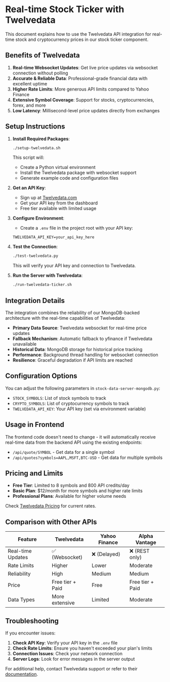 # Real-time Stock Ticker with Twelvedata

This document explains how to use the Twelvedata API integration for real-time stock and cryptocurrency prices in our stock ticker component.

## Benefits of Twelvedata

1. **Real-time Websocket Updates**: Get live price updates via websocket connection without polling
2. **Accurate & Reliable Data**: Professional-grade financial data with excellent uptime
3. **Higher Rate Limits**: More generous API limits compared to Yahoo Finance
4. **Extensive Symbol Coverage**: Support for stocks, cryptocurrencies, forex, and more
5. **Low Latency**: Millisecond-level price updates directly from exchanges

## Setup Instructions

1. **Install Required Packages**:
   ```bash
   ./setup-twelvedata.sh
   ```
   This script will:
   - Create a Python virtual environment
   - Install the Twelvedata package with websocket support
   - Generate example code and configuration files

2. **Get an API Key**:
   - Sign up at [Twelvedata.com](https://twelvedata.com)
   - Get your API key from the dashboard
   - Free tier available with limited usage

3. **Configure Environment**:
   - Create a `.env` file in the project root with your API key:
   ```
   TWELVEDATA_API_KEY=your_api_key_here
   ```

4. **Test the Connection**:
   ```bash
   ./test-twelvedata.py
   ```
   This will verify your API key and connection to Twelvedata.

5. **Run the Server with Twelvedata**:
   ```bash
   ./run-twelvedata-ticker.sh
   ```

## Integration Details

The integration combines the reliability of our MongoDB-backed architecture with the real-time capabilities of Twelvedata:

- **Primary Data Source**: Twelvedata websocket for real-time price updates
- **Fallback Mechanism**: Automatic fallback to yfinance if Twelvedata unavailable
- **Historical Data**: MongoDB storage for historical price tracking
- **Performance**: Background thread handling for websocket connection
- **Resilience**: Graceful degradation if API limits are reached

## Configuration Options

You can adjust the following parameters in `stock-data-server-mongodb.py`:

- `STOCK_SYMBOLS`: List of stock symbols to track
- `CRYPTO_SYMBOLS`: List of cryptocurrency symbols to track
- `TWELVEDATA_API_KEY`: Your API key (set via environment variable)

## Usage in Frontend

The frontend code doesn't need to change - it will automatically receive real-time data from the backend API using the existing endpoints:

- `/api/quote/SYMBOL` - Get data for a single symbol
- `/api/quotes?symbols=AAPL,MSFT,BTC-USD` - Get data for multiple symbols

## Pricing and Limits

- **Free Tier**: Limited to 8 symbols and 800 API credits/day
- **Basic Plan**: $12/month for more symbols and higher rate limits
- **Professional Plans**: Available for higher volume needs

Check [Twelvedata Pricing](https://twelvedata.com/pricing) for current rates.

## Comparison with Other APIs

| Feature | Twelvedata | Yahoo Finance | Alpha Vantage |
|---------|------------|--------------|---------------|
| Real-time Updates | ✅ (Websocket) | ❌ (Delayed) | ❌ (REST only) |
| Rate Limits | Higher | Lower | Moderate |
| Reliability | High | Medium | Medium |
| Price | Free tier + Paid | Free | Free tier + Paid |
| Data Types | More extensive | Limited | Moderate |

## Troubleshooting

If you encounter issues:

1. **Check API Key**: Verify your API key in the `.env` file
2. **Check Rate Limits**: Ensure you haven't exceeded your plan's limits
3. **Connection Issues**: Check your network connection
4. **Server Logs**: Look for error messages in the server output

For additional help, contact Twelvedata support or refer to their [documentation](https://twelvedata.com/docs). 